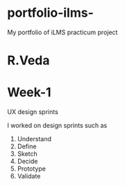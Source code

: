 # portfolio-ilms-
My portfolio of iLMS practicum project

# R.Veda
# Week-1 
UX design sprints

I worked on design sprints such as 

1. Understand
2. Define
3. Sketch
4. Decide
5. Prototype
6. Validate
